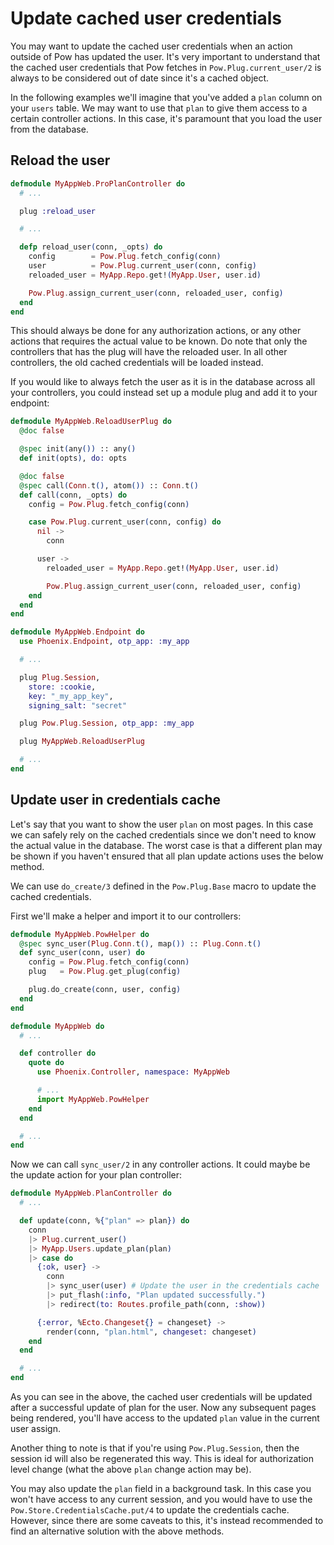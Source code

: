 # Update cached user credentials

You may want to update the cached user credentials when an action outside of Pow has updated the user. It's very important to understand that the cached user credentials that Pow fetches in `Pow.Plug.current_user/2` is always to be considered out of date since it's a cached object.

In the following examples we'll imagine that you've added a `plan` column on your `users` table. We may want to use that `plan` to give them access to a certain controller actions. In this case, it's paramount that you load the user from the database.

## Reload the user

```elixir
defmodule MyAppWeb.ProPlanController do
  # ...

  plug :reload_user

  # ...

  defp reload_user(conn, _opts) do
    config        = Pow.Plug.fetch_config(conn)
    user          = Pow.Plug.current_user(conn, config)
    reloaded_user = MyApp.Repo.get!(MyApp.User, user.id)

    Pow.Plug.assign_current_user(conn, reloaded_user, config)
  end
end
```

This should always be done for any authorization actions, or any other actions that requires the actual value to be known. Do note that only the controllers that has the plug will have the reloaded user. In all other controllers, the old cached credentials will be loaded instead.

If you would like to always fetch the user as it is in the database across all your controllers, you could instead set up a module plug and add it to your endpoint:

```elixir
defmodule MyAppWeb.ReloadUserPlug do
  @doc false

  @spec init(any()) :: any()
  def init(opts), do: opts

  @doc false
  @spec call(Conn.t(), atom()) :: Conn.t()
  def call(conn, _opts) do
    config = Pow.Plug.fetch_config(conn)

    case Pow.Plug.current_user(conn, config) do
      nil ->
        conn

      user ->
        reloaded_user = MyApp.Repo.get!(MyApp.User, user.id)

        Pow.Plug.assign_current_user(conn, reloaded_user, config)
    end
  end
end
```

```elixir
defmodule MyAppWeb.Endpoint do
  use Phoenix.Endpoint, otp_app: :my_app

  # ...

  plug Plug.Session,
    store: :cookie,
    key: "_my_app_key",
    signing_salt: "secret"

  plug Pow.Plug.Session, otp_app: :my_app

  plug MyAppWeb.ReloadUserPlug

  # ...
end
```

## Update user in credentials cache

Let's say that you want to show the user `plan` on most pages. In this case we can safely rely on the cached credentials since we don't need to know the actual value in the database. The worst case is that a different plan may be shown if you haven't ensured that all plan update actions uses the below method.

We can use `do_create/3` defined in the `Pow.Plug.Base` macro to update the cached credentials.

First we'll make a helper and import it to our controllers:

```elixir
defmodule MyAppWeb.PowHelper do
  @spec sync_user(Plug.Conn.t(), map()) :: Plug.Conn.t()
  def sync_user(conn, user) do
    config = Pow.Plug.fetch_config(conn)
    plug   = Pow.Plug.get_plug(config)

    plug.do_create(conn, user, config)
  end
end
```

```elixir
defmodule MyAppWeb do
  # ...

  def controller do
    quote do
      use Phoenix.Controller, namespace: MyAppWeb

      # ...
      import MyAppWeb.PowHelper
    end
  end

  # ...
end
```

Now we can call `sync_user/2` in any controller actions. It could maybe be the update action for your plan controller:

```elixir
defmodule MyAppWeb.PlanController do
  # ...

  def update(conn, %{"plan" => plan}) do
    conn
    |> Plug.current_user()
    |> MyApp.Users.update_plan(plan)
    |> case do
      {:ok, user} ->
        conn
        |> sync_user(user) # Update the user in the credentials cache
        |> put_flash(:info, "Plan updated successfully.")
        |> redirect(to: Routes.profile_path(conn, :show))

      {:error, %Ecto.Changeset{} = changeset} ->
        render(conn, "plan.html", changeset: changeset)
    end
  end

  # ...
end
```

As you can see in the above, the cached user credentials will be updated after a successful update of plan for the user. Now any subsequent pages being rendered, you'll have access to the updated `plan` value in the current user assign.

Another thing to note is that if you're using `Pow.Plug.Session`, then the session id will also be regenerated this way. This is ideal for authorization level change (what the above `plan` change action may be).

You may also update the `plan` field in a background task. In this case you won't have access to any current session, and you would have to use the `Pow.Store.CredentialsCache.put/4` to update the credentials cache. However, since there are some caveats to this, it's instead recommended to find an alternative solution with the above methods.
